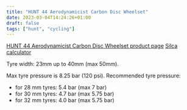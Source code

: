 ```yaml
---
title: "HUNT 44 Aerodynamicist Carbon Disc Wheelset"
date: 2023-03-04T14:24:26+01:00
draft: false
tags: ["hunt", "cycling"]
---
```


[HUNT 44 Aerodynamicist Carbon Disc Wheelset product page](https://eu.huntbikewheels.com/products/hunt-44-aerodynamicist-carbon-disc-wheelset)
[Silca calculator](https://silca.cc/en-eu/pages/pro-tire-pressure-calculator)

Tyre width: 23mm up to 40mm (max 50mm).

Max tyre pressure is 8.25 bar (120 psi). Recommended tyre pressure:
 - for 28 mm tyres: 5.4 bar (max 7 bar)
 - for 30 mm tyres: 4.7 bar (max 5.75 bar)
 - for 32 mm tyres: 4.0 bar (max 5.75 bar)
